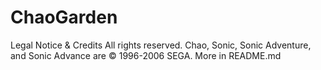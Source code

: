 # ChaoGarden
Legal Notice &amp; Credits All rights reserved. Chao, Sonic, Sonic Adventure, and Sonic Advance are © 1996-2006 SEGA. More in README.md
